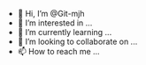 - 👋 Hi, I’m @Git-mjh
- 👀 I’m interested in ...
- 🌱 I’m currently learning ...
- 💞️ I’m looking to collaborate on ...
- 📫 How to reach me ...

<!---
Git-mjh/Git-mjh is a ✨ special ✨ repository because its `README.md` (this file) appears on your GitHub profile.
You can click the Preview link to take a look at your changes.
--->
